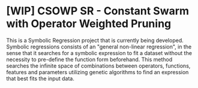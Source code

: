 # [WIP] CSOWP SR - Constant Swarm  with Operator Weighted Pruning
This is a Symbolic Regression project that is currently being developed. Symbolic regressions consists of an "general non-linear regression", in the sense that it searches for a symbolic expression to fit a dataset without the necessity to pre-define the function form beforehand. This method searches the infinite space of combinations between operators, functions, features and parameters utilizing genetic algorithms to find an expression that best fits the input data. 

